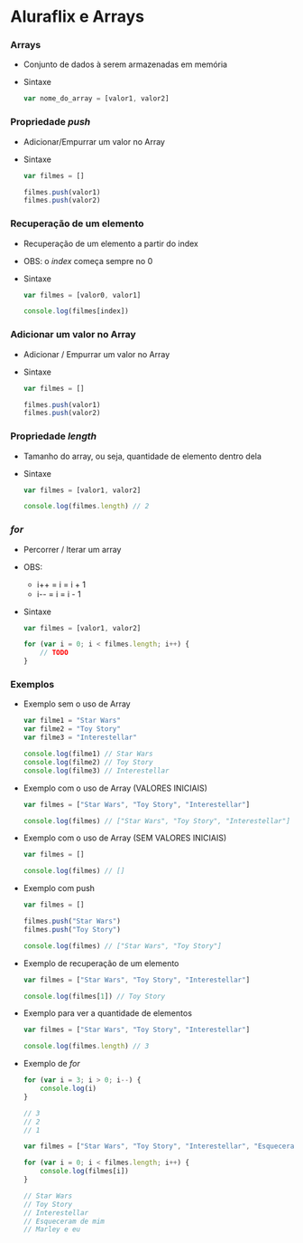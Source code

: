 # Aluraflix e Arrays

### Arrays

* Conjunto de dados à serem armazenadas em memória

* Sintaxe
    ```js
    var nome_do_array = [valor1, valor2]
    ```

### Propriedade _push_

* Adicionar/Empurrar um valor no Array

* Sintaxe
    ```js
    var filmes = []

    filmes.push(valor1)
    filmes.push(valor2)
    ```

### Recuperação de um elemento

* Recuperação de um elemento a partir do index

* OBS: o _index_ começa sempre no 0

* Sintaxe
    ```js
    var filmes = [valor0, valor1]

    console.log(filmes[index])
    ```


### Adicionar um valor no Array

* Adicionar / Empurrar um valor no Array

* Sintaxe
    ```js
    var filmes = []

    filmes.push(valor1)
    filmes.push(valor2)
    ```

### Propriedade _length_

* Tamanho do array, ou seja, quantidade de elemento dentro dela

* Sintaxe
    ```js
    var filmes = [valor1, valor2]

    console.log(filmes.length) // 2
    ```

### _for_

* Percorrer / Iterar um array

* OBS: 
    * i++ = i = i + 1
    * i-- = i = i - 1

* Sintaxe
    ```js
    var filmes = [valor1, valor2]

    for (var i = 0; i < filmes.length; i++) {
        // TODO
    }
    ```

### Exemplos

* Exemplo sem o uso de Array
    ```js
    var filme1 = "Star Wars"
    var filme2 = "Toy Story"
    var filme3 = "Interestellar"

    console.log(filme1) // Star Wars
    console.log(filme2) // Toy Story
    console.log(filme3) // Interestellar
    ```

* Exemplo com o uso de Array (VALORES INICIAIS)
    ```js
    var filmes = ["Star Wars", "Toy Story", "Interestellar"]

    console.log(filmes) // ["Star Wars", "Toy Story", "Interestellar"]
    ```

* Exemplo com o uso de Array (SEM VALORES INICIAIS)
    ```js
    var filmes = []

    console.log(filmes) // []
    ```

* Exemplo com push
    ```js
    var filmes = []

    filmes.push("Star Wars")
    filmes.push("Toy Story")

    console.log(filmes) // ["Star Wars", "Toy Story"]
    ```

* Exemplo de recuperação de um elemento
    ```js
    var filmes = ["Star Wars", "Toy Story", "Interestellar"]

    console.log(filmes[1]) // Toy Story
    ```

* Exemplo para ver a quantidade de elementos
    ```js
    var filmes = ["Star Wars", "Toy Story", "Interestellar"]

    console.log(filmes.length) // 3
    ```

* Exemplo de _for_
    ```js
    for (var i = 3; i > 0; i--) {
        console.log(i)
    }

    // 3
    // 2
    // 1
    ```

    ```js
    var filmes = ["Star Wars", "Toy Story", "Interestellar", "Esqueceram de mim", "Marley e eu"]

    for (var i = 0; i < filmes.length; i++) {
        console.log(filmes[i])
    }

    // Star Wars
    // Toy Story
    // Interestellar
    // Esqueceram de mim
    // Marley e eu
    ```